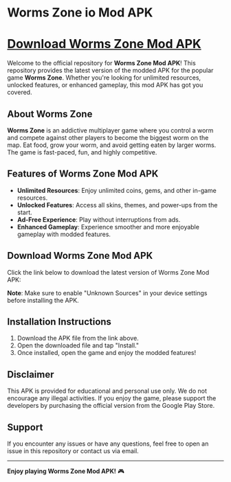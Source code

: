 # Worms Zone io Mod APK
# [Download Worms Zone Mod APK](#)

Welcome to the official repository for **Worms Zone Mod APK**! This repository provides the latest version of the modded APK for the popular game **Worms Zone**. Whether you're looking for unlimited resources, unlocked features, or enhanced gameplay, this mod APK has got you covered.

## About Worms Zone

**Worms Zone** is an addictive multiplayer game where you control a worm and compete against other players to become the biggest worm on the map. Eat food, grow your worm, and avoid getting eaten by larger worms. The game is fast-paced, fun, and highly competitive.

## Features of Worms Zone Mod APK

- **Unlimited Resources**: Enjoy unlimited coins, gems, and other in-game resources.
- **Unlocked Features**: Access all skins, themes, and power-ups from the start.
- **Ad-Free Experience**: Play without interruptions from ads.
- **Enhanced Gameplay**: Experience smoother and more enjoyable gameplay with modded features.

## Download Worms Zone Mod APK

Click the link below to download the latest version of Worms Zone Mod APK:


**Note**: Make sure to enable "Unknown Sources" in your device settings before installing the APK.

## Installation Instructions

1. Download the APK file from the link above.
2. Open the downloaded file and tap "Install."
3. Once installed, open the game and enjoy the modded features!

## Disclaimer

This APK is provided for educational and personal use only. We do not encourage any illegal activities. If you enjoy the game, please support the developers by purchasing the official version from the Google Play Store.

## Support

If you encounter any issues or have any questions, feel free to open an issue in this repository or contact us via email.

---

**Enjoy playing Worms Zone Mod APK!** 🎮
